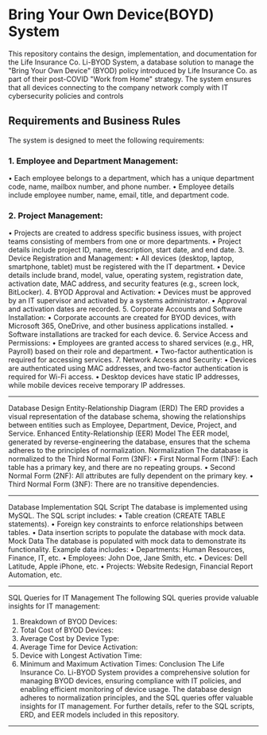 # Bring Your Own Device(BOYD) System

This repository contains the design, implementation, and documentation for the Life Insurance Co. Li-BYOD System, a database solution to manage the "Bring Your Own Device" (BYOD) policy introduced by Life Insurance Co. as part of their post-COVID "Work from Home" strategy. The system ensures that all devices connecting to the company network comply with IT cybersecurity policies and controls

## Requirements and Business Rules
The system is designed to meet the following requirements:
### 1.	Employee and Department Management:
•	Each employee belongs to a department, which has a unique department code, name, mailbox number, and phone number.
•	Employee details include employee number, name, email, title, and department code.
### 2.	Project Management:
•	Projects are created to address specific business issues, with project teams consisting of members from one or more departments.
•	Project details include project ID, name, description, start date, and end date.
3.	Device Registration and Management:
•	All devices (desktop, laptop, smartphone, tablet) must be registered with the IT department.
•	Device details include brand, model, value, operating system, registration date, activation date, MAC address, and security features (e.g., screen lock, BitLocker).
4.	BYOD Approval and Activation:
•	Devices must be approved by an IT supervisor and activated by a systems administrator.
•	Approval and activation dates are recorded.
5.	Corporate Accounts and Software Installation:
•	Corporate accounts are created for BYOD devices, with Microsoft 365, OneDrive, and other business applications installed.
•	Software installations are tracked for each device.
6.	Service Access and Permissions:
•	Employees are granted access to shared services (e.g., HR, Payroll) based on their role and department.
•	Two-factor authentication is required for accessing services.
7.	Network Access and Security:
•	Devices are authenticated using MAC addresses, and two-factor authentication is required for Wi-Fi access.
•	Desktop devices have static IP addresses, while mobile devices receive temporary IP addresses.
________________________________________
Database Design
Entity-Relationship Diagram (ERD)
The ERD provides a visual representation of the database schema, showing the relationships between entities such as Employee, Department, Device, Project, and Service.
Enhanced Entity-Relationship (EER) Model
The EER model, generated by reverse-engineering the database, ensures that the schema adheres to the principles of normalization.
Normalization
The database is normalized to the Third Normal Form (3NF):
•	First Normal Form (1NF): Each table has a primary key, and there are no repeating groups.
•	Second Normal Form (2NF): All attributes are fully dependent on the primary key.
•	Third Normal Form (3NF): There are no transitive dependencies.
________________________________________
Database Implementation
SQL Script
The database is implemented using MySQL. The SQL script includes:
•	Table creation (CREATE TABLE statements).
•	Foreign key constraints to enforce relationships between tables.
•	Data insertion scripts to populate the database with mock data.
Mock Data
The database is populated with mock data to demonstrate its functionality. Example data includes:
•	Departments: Human Resources, Finance, IT, etc.
•	Employees: John Doe, Jane Smith, etc.
•	Devices: Dell Latitude, Apple iPhone, etc.
•	Projects: Website Redesign, Financial Report Automation, etc.

________________________________________
SQL Queries for IT Management
The following SQL queries provide valuable insights for IT management:
1.	Breakdown of BYOD Devices:
2.	Total Cost of BYOD Devices:
3.	Average Cost by Device Type:
4.	Average Time for Device Activation:
5.	Device with Longest Activation Time:
6.	Minimum and Maximum Activation Times:
Conclusion
The Life Insurance Co. Li-BYOD System provides a comprehensive solution for managing BYOD devices, ensuring compliance with IT policies, and enabling efficient monitoring of device usage. The database design adheres to normalization principles, and the SQL queries offer valuable insights for IT management.
For further details, refer to the SQL scripts, ERD, and EER models included in this repository.
________________________________________

